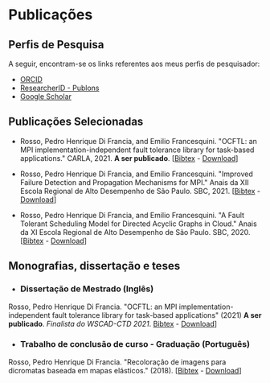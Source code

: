 # Publicações

## Perfis de Pesquisa
A seguir, encontram-se os links referentes aos meus perfis de pesquisador:

* [ORCID](https://orcid.org/0000-0001-6482-8745)
* [ResearcherID - Publons](https://publons.com/researcher/4555983) 
* [Google Scholar](https://scholar.google.com/citations?user=rtONezgAAAAJ&hl=en&authuser=1&oi=ao) 

## Publicações Selecionadas

* Rosso, Pedro Henrique Di Francia, and Emilio Francesquini. "OCFTL: an MPI implementation-independent fault tolerance library for task-based applications." CARLA, 2021. **A ser publicado**. [[Bibtex](/documents/carla2021.bib) - [Download](/documents/carla2021.pdf)]

* Rosso, Pedro Henrique Di Francia, and Emilio Francesquini. "Improved Failure Detection and Propagation Mechanisms for MPI." Anais da XII Escola Regional de Alto Desempenho de São Paulo. SBC, 2021. [[Bibtex](/documents/erad2021.bib) - [Download](/documents/erad2021.pdf)]

* Rosso, Pedro Henrique Di Francia, and Emilio Francesquini. "A Fault Tolerant Scheduling Model for Directed Acyclic Graphs in Cloud." Anais da XI Escola Regional de Alto Desempenho de São Paulo. SBC, 2020. [[Bibtex](/documents/erad2020.bib) - [Download](/documents/erad2020.pdf)]

## Monografias, dissertação e teses

* ### Dissertação de Mestrado (Inglês)
Rosso, Pedro Henrique Di Francia. "OCFTL: an MPI implementation-independent fault tolerance library for task-based applications" (2021) **A ser publicado**. *Finalista do WSCAD-CTD 2021*. [Bibtex](/documents/thesis.bib) - [Download](/documents/thesis.pdf)]

* ### Trabalho de conclusão de curso - Graduação (Português)
Rosso, Pedro Henrique Di Francia. "Recoloração de imagens para dicromatas baseada em mapas elásticos." (2018). [[Bibtex](/documents/tcc.bib) - [Download](/documents/tcc.pdf)]